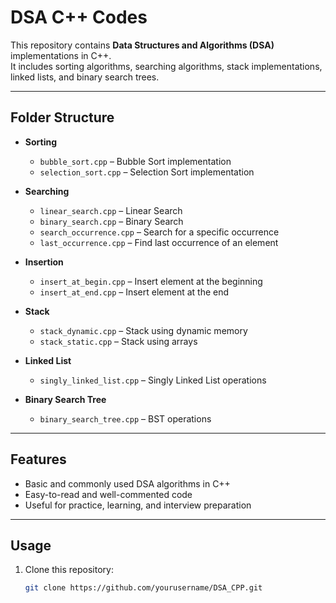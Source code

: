 # DSA C++ Codes

This repository contains **Data Structures and Algorithms (DSA)** implementations in C++.  
It includes sorting algorithms, searching algorithms, stack implementations, linked lists, and binary search trees.

---

## Folder Structure

- **Sorting**
  - `bubble_sort.cpp` – Bubble Sort implementation
  - `selection_sort.cpp` – Selection Sort implementation

- **Searching**
  - `linear_search.cpp` – Linear Search
  - `binary_search.cpp` – Binary Search
  - `search_occurrence.cpp` – Search for a specific occurrence
  - `last_occurrence.cpp` – Find last occurrence of an element

- **Insertion**
  - `insert_at_begin.cpp` – Insert element at the beginning
  - `insert_at_end.cpp` – Insert element at the end

- **Stack**
  - `stack_dynamic.cpp` – Stack using dynamic memory
  - `stack_static.cpp` – Stack using arrays

- **Linked List**
  - `singly_linked_list.cpp` – Singly Linked List operations

- **Binary Search Tree**
  - `binary_search_tree.cpp` – BST operations

---

## Features

- Basic and commonly used DSA algorithms in C++
- Easy-to-read and well-commented code
- Useful for practice, learning, and interview preparation

---

## Usage

1. Clone this repository:
   ```bash
   git clone https://github.com/yourusername/DSA_CPP.git
